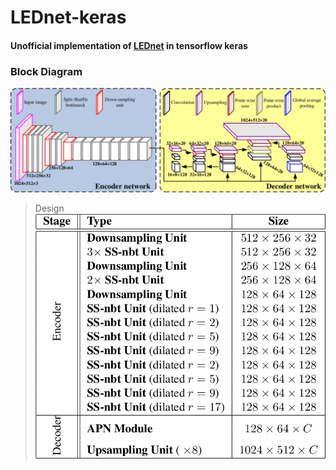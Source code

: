 # LEDnet-keras
#### Unofficial implementation of [LEDnet](https://arxiv.org/pdf/1905.02423.pdf) in tensorflow keras

### Block Diagram
![alt text](https://github.com/anish9/LEDnet-keras/blob/master/logs/2-Figure1-1.png)
> Design
![design](https://github.com/anish9/LEDnet-keras/blob/master/logs/3-Table1-1.png)
